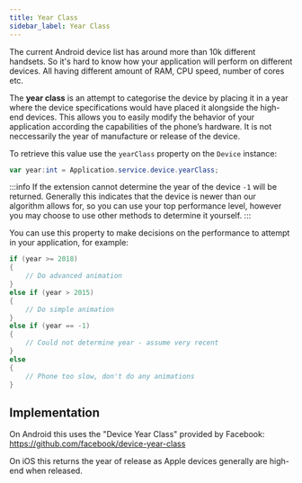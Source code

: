 ```yaml
---
title: Year Class
sidebar_label: Year Class
---
```



The current Android device list has around more than 10k different handsets. So it's hard to know how your application will perform on different devices. All having different amount of RAM, CPU speed, number of cores etc.

The **year class** is an attempt to categorise the device by placing it in a year where the device specifications would have placed it alongside the high-end devices. This allows you to easily modify the behavior of your application according the capabilities of the phone’s hardware. It is not neccessarily the year of manufacture or release of the device.

To retrieve this value use the `yearClass` property on the `Device` instance:

```actionscript
var year:int = Application.service.device.yearClass;
```

:::info 
If the extension cannot determine the year of the device `-1` will be returned.
Generally this indicates that the device is newer than our algorithm allows for, so you can use your top performance level, however you may choose to use other methods to determine it yourself.
:::


You can use this property to make decisions on the performance to attempt in your application, for example:

```actionscript
if (year >= 2018) 
{
    // Do advanced animation
}
else if (year > 2015) 
{
    // Do simple animation
}
else if (year == -1)
{
    // Could not determine year - assume very recent
}
else 
{
    // Phone too slow, don't do any animations
}
```



## Implementation 

On Android this uses the "Device Year Class" provided by Facebook: https://github.com/facebook/device-year-class

On iOS this returns the year of release as Apple devices generally are high-end when released. 

